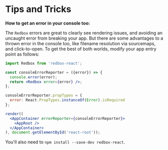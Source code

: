 # Tips and Tricks

**How to get an error in your console too:**

The `Redbox` errors are great to clearly see rendering issues, and avoiding an uncaught error from breaking your app.  But there are some advantages to a thrown error in the console too, like filename resolution via sourcemaps, and click-to-open.  To get the best of both worlds, modify your app entry point as follows:

```jsx
import Redbox from 'redbox-react';

const consoleErrorReporter = ({error}) => {
  console.error(error);
  return <Redbox error={error} />;
};

consoleErrorReporter.propTypes = {
  error: React.PropTypes.instanceOf(Error).isRequired
};

render((
  <AppContainer errorReporter={consoleErrorReporter}>
    <AppRoot />
  </AppContainer>
), document.getElementById('react-root'));
```

You'll also need to `npm install --save-dev redbox-react`.
